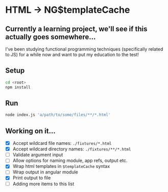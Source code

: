 # HTML → NG$templateCache

## Currently a learning project, we'll see if this actually goes somewhere…

I've been studying functional programming techniques (specifically related to JS) for a while now and want to put my education to the test!

## Setup

```bash
cd <root>
npm install
```

## Run

```bash
node index.js 'a/path/to/some/files/**/*.html'
```

## Working on it…

* [x] Accept wildcard file names: `./fixtures/*.html`
* [x] Accept wildcard directory names: `./fixtures/**/*.html`
* [ ] Validate argument input
* [ ] Allow options for naming module, app refs, output etc.
* [x] Wrap html templates in `$templateCache` syntax
* [ ] Wrap output in angular module
* [x] Print output to file
* [ ] Adding more items to this list
